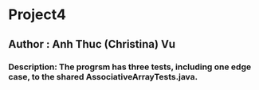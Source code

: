 # Project4
## Author : Anh Thuc (Christina) Vu

### Description: The progrsm has three tests, including one edge case, to the shared AssociativeArrayTests.java. 

